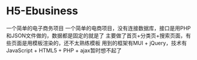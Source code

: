 # H5-Ebusiness
一个简单的电子商务项目
一个简单的电商项目，没有连接数据库，接口是用PHP和JSON文件做的，数据都是固定的就是了
主要做了首页+分类页+搜索页面，有些页面是用模板渲染的，还不太熟练模板
用到的框架有MUI + jQuery，技术有JavaScript + HTML5 + PHP + ajax暂时想不起了
